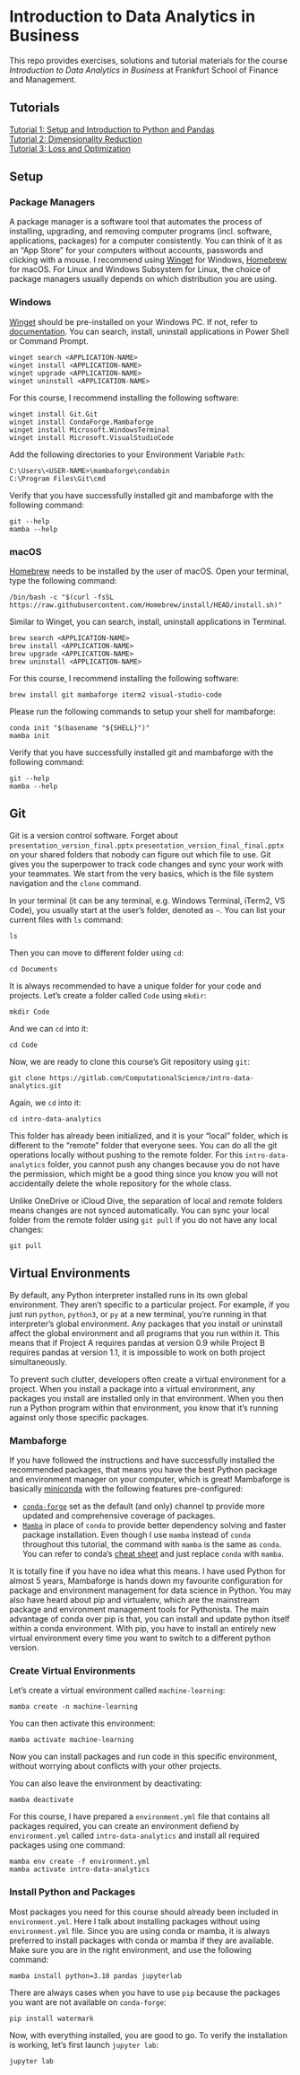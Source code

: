 # Introduction to Data Analytics in Business

This repo provides exercises, solutions and tutorial materials for the
course *Introduction to Data Analytics in Business* at Frankfurt School
of Finance and Management.

## Tutorials

[Tutorial 1: Setup and Introduction to Python and Pandas](https://iewaij.quarto.pub/tutorial-1-setup-and-introduction-to-python-and-pandas/)  
[Tutorial 2: Dimensionality Reduction](https://iewaij.quarto.pub/tutorial-2-dimensionality-reduction/)  
[Tutorial 3: Loss and Optimization](https://iewaij.quarto.pub/tutorial-3-loss-and-optimization/)

## Setup

### Package Managers

A package manager is a software tool that automates the process of
installing, upgrading, and removing computer programs (incl. software,
applications, packages) for a computer consistently. You can think of it
as an “App Store” for your computers without accounts, passwords and
clicking with a mouse. I recommend using
[Winget](https://docs.microsoft.com/en-us/windows/package-manager/winget/)
for Windows, [Homebrew](https://brew.sh/) for macOS. For Linux and
Windows Subsystem for Linux, the choice of package managers usually
depends on which distribution you are using.

### Windows

[Winget](https://docs.microsoft.com/en-us/windows/package-manager/winget/)
should be pre-installed on your Windows PC. If not, refer to
[documentation](https://docs.microsoft.com/en-us/windows/package-manager/winget/).
You can search, install, uninstall applications in Power Shell or
Command Prompt.

    winget search <APPLICATION-NAME>
    winget install <APPLICATION-NAME>
    winget upgrade <APPLICATION-NAME>
    winget uninstall <APPLICATION-NAME>

For this course, I recommend installing the following software:

    winget install Git.Git
    winget install CondaForge.Mambaforge
    winget install Microsoft.WindowsTerminal
    winget install Microsoft.VisualStudioCode

Add the following directories to your Environment Variable `Path`:

    C:\Users\<USER-NAME>\mambaforge\condabin
    C:\Program Files\Git\cmd

Verify that you have successfully installed git and mambaforge with the
following command:

    git --help
    mamba --help

### macOS

[Homebrew](https://brew.sh/) needs to be installed by the user of macOS.
Open your terminal, type the following command:

    /bin/bash -c "$(curl -fsSL https://raw.githubusercontent.com/Homebrew/install/HEAD/install.sh)"

Similar to Winget, you can search, install, uninstall applications in
Terminal.

    brew search <APPLICATION-NAME>
    brew install <APPLICATION-NAME>
    brew upgrade <APPLICATION-NAME>
    brew uninstall <APPLICATION-NAME>

For this course, I recommend installing the following software:

    brew install git mambaforge iterm2 visual-studio-code


Please run the following commands to setup your shell for mambaforge:

    conda init "$(basename "${SHELL}")"
    mamba init

Verify that you have successfully installed git and mambaforge with the
following command:

    git --help
    mamba --help

## Git

Git is a version control software. Forget about
`presentation_version_final.pptx`
`presentation_version_final_final.pptx` on your shared folders that
nobody can figure out which file to use. Git gives you the superpower to
track code changes and sync your work with your teammates. We start from
the very basics, which is the file system navigation and the `clone`
command.

In your terminal (it can be any terminal, e.g. Windows Terminal, iTerm2,
VS Code), you usually start at the user’s folder, denoted as `~`. You
can list your current files with `ls` command:

    ls

Then you can move to different folder using `cd`:

    cd Documents

It is always recommended to have a unique folder for your code and
projects. Let’s create a folder called `Code` using `mkdir`:

    mkdir Code

And we can `cd` into it:

    cd Code

Now, we are ready to clone this course’s Git repository using `git`:

    git clone https://gitlab.com/ComputationalScience/intro-data-analytics.git

Again, we `cd` into it:

    cd intro-data-analytics

This folder has already been initialized, and it is your “local” folder,
which is different to the “remote” folder that everyone sees. You can do
all the git operations locally without pushing to the remote folder. For
this `intro-data-analytics` folder, you cannot push any changes because
you do not have the permission, which might be a good thing since you
know you will not accidentally delete the whole repository for the whole
class.

Unlike OneDrive or iCloud Dive, the separation of local and remote
folders means changes are not synced automatically. You can sync your
local folder from the remote folder using `git pull` if you do not have
any local changes:

    git pull

## Virtual Environments

By default, any Python interpreter installed runs in its own global
environment. They aren’t specific to a particular project. For example,
if you just run `python`, `python3`, or `py` at a new terminal, you’re
running in that interpreter’s global environment. Any packages that you
install or uninstall affect the global environment and all programs that
you run within it. This means that if Project A requires pandas at
version 0.9 while Project B requires pandas at version 1.1, it is
impossible to work on both project simultaneously.

To prevent such clutter, developers often create a virtual environment
for a project. When you install a package into a virtual environment,
any packages you install are installed only in that environment. When
you then run a Python program within that environment, you know that
it’s running against only those specific packages.

### Mambaforge

If you have followed the instructions and have successfully installed
the recommended packages, that means you have the best Python package
and environment manager on your computer, which is great! Mambaforge is
basically [miniconda](https://docs.conda.io/en/latest/miniconda.html)
with the following features pre-configured:

-   [`conda-forge`](https://conda-forge.org/) set as the default (and
    only) channel tp provide more updated and comprehensive coverage of
    packages.
-   [`Mamba`](https://github.com/mamba-org/mamba) in place of `conda` to
    provide better dependency solving and faster package installation.
    Even though I use `mamba` instead of `conda` throughout this
    tutorial, the command with `mamba` is the same as `conda`. You can
    refer to conda’s [cheat
    sheet](https://docs.conda.io/projects/conda/en/latest/_downloads/843d9e0198f2a193a3484886fa28163c/conda-cheatsheet.pdf)
    and just replace `conda` with `mamba`.

It is totally fine if you have no idea what this means. I have used
Python for almost 5 years, Mambaforge is hands down my favourite
configuration for package and environment management for data science in
Python. You may also have heard about pip and virtualenv, which are the
mainstream package and environment management tools for Pythonista. The
main advantage of conda over pip is that, you can install and update
python itself within a conda environment. With pip, you have to install
an entirely new virtual environment every time you want to switch to a
different python version.

### Create Virtual Environments

Let’s create a virtual environment called `machine-learning`:

    mamba create -n machine-learning

You can then activate this environment:

    mamba activate machine-learning

Now you can install packages and run code in this specific environment,
without worrying about conflicts with your other projects.

You can also leave the environment by deactivating:

    mamba deactivate

For this course, I have prepared a `environment.yml` file that contains all
packages required, you can create an environment defiend by `environment.yml`
called `intro-data-analytics` and install all required packages using one command:

    mamba env create -f environment.yml
    mamba activate intro-data-analytics

### Install Python and Packages

Most packages you need for this course should already been included in
`environment.yml`. Here I talk about installing packages without using
`environment.yml` file. Since you are using conda or mamba, it is always
preferred to install packages with conda or mamba if they are available.
Make sure you are in the right environment, and use the following
command:

    mamba install python=3.10 pandas jupyterlab

There are always cases when you have to use `pip` because the packages
you want are not available on `conda-forge`:

    pip install watermark

Now, with everything installed, you are good to go. To verify the
installation is working, let’s first launch `jupyter lab`:

    jupyter lab
